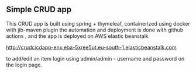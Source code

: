 

## Simple CRUD app 

This CRUD app is built using spring + thymeleaf, containerized using docker with jib-maven plugin
the automation and deployment is done with github actions , 
and the app is deployed on AWS elastic beanstalk

http://crudcicdapp-env.eba-5xree5ut.eu-south-1.elasticbeanstalk.com

to add/edit an item login using  admin/admin - username and password on the login page.
